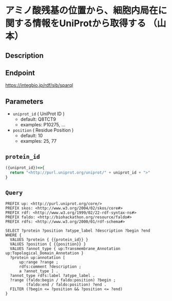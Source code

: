 # アミノ酸残基の位置から、細胞内局在に関する情報をUniProtから取得する （山本）

## Description

## Endpoint

https://integbio.jp/rdf/sib/sparql

## Parameters

* `uniprot_id` ( UniProt ID )
  * default: Q8TCT9
  * examples: P10275, ...
* `position` ( Residue Position )
  * default: 10
  * examples: 25, 77

## `protein_id`
```javascript
({uniprot_id})=>{
  return "<http://purl.uniprot.org/uniprot/" + uniprot_id + ">"
}
```

## `Query`

```sparql
PREFIX up: <http://purl.uniprot.org/core/>
PREFIX skos: <http://www.w3.org/2004/02/skos/core#>
PREFIX rdf: <http://www.w3.org/1999/02/22-rdf-syntax-ns#>
PREFIX faldo: <http://biohackathon.org/resource/faldo#>
PREFIX rdfs: <http://www.w3.org/2000/01/rdf-schema#>

SELECT ?protein ?position ?atype_label ?description ?begin ?end
WHERE {
  VALUES ?protein { {{protein_id}} }
  VALUES ?position { {{position}} }
  VALUES ?annot_type { up:Transmembrane_Annotation up:Topological_Domain_Annotation }
  ?protein up:annotation [
      up:range ?range ;
      rdfs:comment ?description ;
      a ?annot_type ] .
  ?annot_type rdfs:label ?atype_label .
  ?range (faldo:begin / faldo:position) ?begin ;
         (faldo:end / faldo:position) ?end .
  FILTER (?begin <= ?position && ?position <= ?end)
}
```